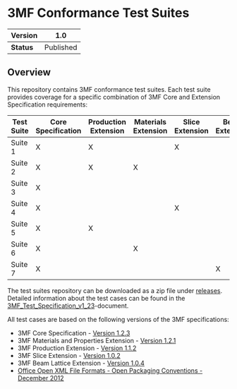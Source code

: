 # 3MF Conformance Test Suites
| **Version** | 1.0 |
| --- | --- |
| **Status** | Published |

## Overview

This repository contains 3MF conformance test suites. Each test suite provides coverage for a specific combination of 3MF Core and Extension Specification requirements:

| **Test Suite** | **Core Specification** | **Production Extension** | **Materials Extension** | **Slice Extension** |**Beam Extension** |
| --- | --- | --- | --- | --- | --- |
| Suite 1 | X | X |   | X |   |
| Suite 2 | X | X | X |   |   |
| Suite 3 | X |   |   |   |   |
| Suite 4 | X |   |   | X |   |
| Suite 5 | X | X |   |   |   |
| Suite 6 | X |   | X |   |   |
| Suite 7 | X |   |   |   | X |

The test suites repository can be downloaded as a zip file under [releases](../../releases).
Detailed information about the test cases can be found in the [3MF_Test_Specification_v1_23](test_specification/3MF_Test_Specification_v1_23.pdf)-document.

All test cases are based on the following versions of the 3MF specifications:
* 3MF Core Specification - [Version 1.2.3](https://github.com/3MFConsortium/spec_core/blob/1.2.3/3MF%20Core%20Specification.md)
* 3MF Materials and Properties Extension - [Version 1.2.1](https://github.com/3MFConsortium/spec_materials/blob/1.2.1/3MF%20Materials%20Extension.md)
* 3MF Production Extension - [Version 1.1.2](https://github.com/3MFConsortium/spec_production/blob/1.1.2/3MF%20Production%20Extension.md)
* 3MF Slice Extension - [Version 1.0.2](https://github.com/3MFConsortium/spec_slice/blob/1.0.2/3MF%20Slice%20Extension.md) 
* 3MF Beam Lattice Extension - [Version 1.0.4](https://github.com/3MFConsortium/spec_beamlattice/blob/1.0.4/3MF%20Beam%20Lattice%20Extension.md) 
* [Office Open XML File Formats - Open Packaging Conventions - December 2012](https://www.ecma-international.org/news/TC45_current_work/Office%20Open%20XML%20Part%202%20-%20Open%20Packaging%20Conventions.pdf)




